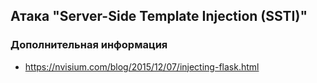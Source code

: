 ## Атака "Server-Side Template Injection (SSTI)"

### Дополнительная информация

* https://nvisium.com/blog/2015/12/07/injecting-flask.html